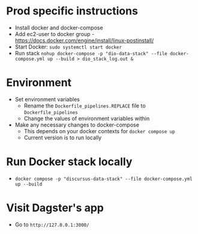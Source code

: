 # Prod specific instructions
* Install docker and docker-compose
* Add ec2-user to docker group - https://docs.docker.com/engine/install/linux-postinstall/
* Start Docker: `sudo systemctl start docker`
* Run stack `nohup docker-compose -p "dio-data-stack" --file docker-compose.yml up --build > dio_stack_log.out &`

# Environment
* Set environment variables
    * Rename the `Dockerfile_pipelines.REPLACE` file to `Dockerfile_pipelines`
    * Change the values of environment variables within
* Make any necessary changes to docker-compose
    * This depends on your docker contexts for `docker compose up`
    * Current version is to run locally

# Run Docker stack locally
* `docker compose -p "discursus-data-stack" --file docker-compose.yml up --build`

# Visit Dagster's app
* Go to `http://127.0.0.1:3000/`
